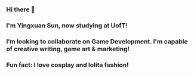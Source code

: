 ### Hi there 👋
### I'm Yingxuan Sun, now studying at UofT!
### I’m looking to collaborate on Game Development. I'm capable of creative writing, game art & marketing!
### Fun fact: I love cosplay and lolita fashion!

<!--
**lindasun03/lindasun03** is a ✨ _special_ ✨ repository because its `README.md` (this file) appears on your GitHub profile.

Here are some ideas to get you started:

- 🔭 I’m currently working on ...
- 🌱 I’m currently learning ...
- 👯 I’m looking to collaborate on ...
- 🤔 I’m looking for help with ...
- 💬 Ask me about ...
- 📫 How to reach me: ...
- 😄 Pronouns: ...
- ⚡ Fun fact: ...
-->
